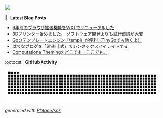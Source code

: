![](https://komarev.com/ghpvc/?username=ergofriend)

:blue_book: &nbsp;**Latest Blog Posts**
<!-- BLOG-POST-LIST:START -->
- [6年前のブラウザ拡張機能をWXTでリニューアルした](https://ergofriend.hatenablog.com/entry/2024/09/21/223806?utm_source=feed)
- [3Dプリンター始めました。 ソフトウェア開発よりも試行錯誤が大変](https://ergofriend.hatenablog.com/entry/2024/08/16/011314?utm_source=feed)
- [Goのテンプレートエンジン「templ」が便利（TinyGoでも動くよ）](https://ergofriend.hatenablog.com/entry/2024/08/08/230603?utm_source=feed)
- [はてなブログを「Shiki | 式」でシンタックスハイライトする](https://ergofriend.hatenablog.com/entry/2024/07/31/212342?utm_source=feed)
- [Computational Themingをどこでも。ここでも。](https://ergofriend.hatenablog.com/entry/2024/07/28/152716?utm_source=feed)
<!-- BLOG-POST-LIST:END -->

:octocat: &nbsp;**GitHub Activity**

<picture>
  <source media="(prefers-color-scheme: dark)" srcset="https://raw.githubusercontent.com/ergofriend/ergofriend/output/github-contribution-grid-snake-dark.svg">
  <source media="(prefers-color-scheme: light)" srcset="https://raw.githubusercontent.com/ergofriend/ergofriend/output/github-contribution-grid-snake.svg">
  <img alt="github contribution grid snake animation" src="https://raw.githubusercontent.com/ergofriend/ergofriend/output/github-contribution-grid-snake.svg">
</picture>

_generated with [Platane/snk](https://github.com/Platane/snk)_
